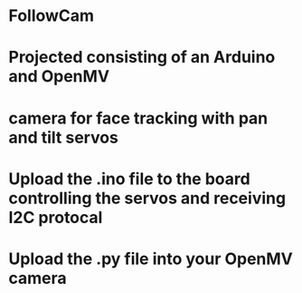 # FollowCam
# Projected consisting of an Arduino and OpenMV 
# camera for face tracking with pan and tilt servos
# Upload the .ino file to the board controlling the servos and receiving I2C protocal
# Upload the .py file into your OpenMV camera
